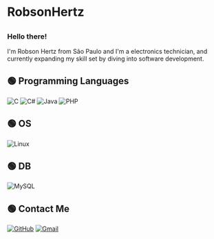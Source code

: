 #  **RobsonHertz**
##
###  Hello there!

I'm Robson Hertz from São Paulo and I'm a electronics technician, and currently expanding my skill set by diving into software development.


## 🟢 Programming Languages


![C](https://img.shields.io/badge/C-black?style=for-the-badge&logo=c&logoColor=20C20E)
![C#](https://img.shields.io/badge/C%23-black?style=for-the-badge&logo=c-sharp&logoColor=20C20E)
![Java](https://img.shields.io/badge/java-black.svg?style=for-the-badge&logo=openjdk&logoColor=20C20E)
![PHP](https://img.shields.io/badge/PHP-black?style=for-the-badge&logo=php&logoColor=20C20E)

## 🟢 OS

![Linux](https://img.shields.io/badge/Linux-000000?style=for-the-badge&logo=linux&logoColor=20C20E)

## 🟢 DB
![MySQL](https://img.shields.io/badge/MySQL-000000?style=for-the-badge&logo=mysql&logoColor=20C20E)

## 🟢 Contact Me

[![GitHub](https://img.shields.io/badge/GitHub-000000?style=for-the-badge&logo=github&logoColor=20C20E)](https://github.com/RobsonHertz)
[![Gmail](https://img.shields.io/badge/Gmail-000000?style=for-the-badge&logo=gmail&logoColor=20C20E)](mailto:robson3hz@gmail.com)

